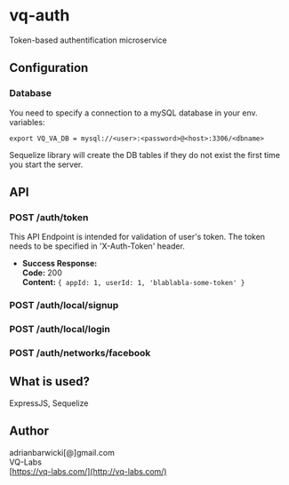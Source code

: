 # vq-auth
Token-based authentification microservice

## Configuration
### Database
You need to specify a connection to a mySQL database in your env. variables:

```
export VQ_VA_DB = mysql://<user>:<password>@<host>:3306/<dbname>
```

Sequelize library will create the DB tables if they do not exist the first time you start the server.

## API
### POST /auth/token
This API Endpoint is intended for validation of user's token. The token needs to be specified in 'X-Auth-Token' header.

* **Success Response:**<br />
**Code:** 200 <br />
**Content:** `{ appId: 1, userId: 1, 'blablabla-some-token' }`

### POST /auth/local/signup

### POST /auth/local/login

### POST /auth/networks/facebook

## What is used?
ExpressJS, Sequelize

## Author
adrianbarwicki[@]gmail.com<br />
VQ-Labs<br />
[https://vq-labs.com/](http://vq-labs.com/)